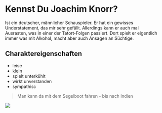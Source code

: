 # Kennst Du Joachim Knorr?
Ist ein deutscher, männlicher Schauspieler. Er hat ein gewisses Understatement, das mir sehr gefällt. Allerdings kann er auch mal Ausrasten, was in einer der Tatort-Folgen passiert. Dort spielt er eigentlich immer was mit Alkohol, macht aber auch Ansagen an Süchtige.

## Charaktereigenschaften
* leise
* klein
* spielt unterkühlt
* wirkt unverstanden
* sympathisc

> Man kann da mit dem Segelboot fahren - 
> bis nach Indien

<img src="https://cdn.pixabay.com/photo/2020/05/26/13/22/puffins-5223057__340.jpg"/>
